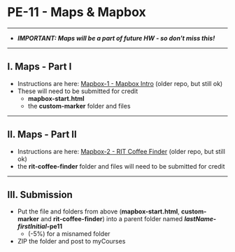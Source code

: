 # PE-11 - Maps & Mapbox

<hr>

- ***IMPORTANT: Maps will be a part of future HW - so don't miss this!***

<hr>

## I. Maps - Part I

- Instructions are here: [Mapbox-1 - Mapbox Intro](https://github.com/tonethar/IGME-330-Master/blob/master/notes/HW-mapbox-1.md) (older repo, but still ok)
- These will need to be submitted for credit
  - **mapbox-start.html** 
  - the **custom-marker** folder and files


<hr>

## II. Maps - Part II
- Instructions are here: [Mapbox-2 - RIT Coffee Finder](https://github.com/tonethar/IGME-330-Master/blob/master/notes/HW-mapbox-2.md) (older repo, but still ok)
- the **rit-coffee-finder** folder and files will need to be submitted for credit


<hr>

## III. Submission
- Put the file and folders from above (**mapbox-start.html**, **custom-marker** and **rit-coffee-finder**) into a parent folder named ***lastName-firstInitial*-pe11**
  - (-5%) for a misnamed folder
- ZIP the folder and post to myCourses

